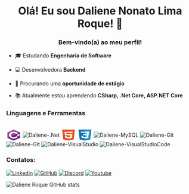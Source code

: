 <h1 align="center">Olá! Eu sou Daliene Nonato Lima Roque! 🚀</h1>
<h3 align="center">Bem-vindo(a) ao meu perfil! </h3>


- 🎓 Estudando **Engenharia de Software**

- 💻 Desenvolvedora **Backend**

- 🚀 Procurando uma **oportunidade de estágio**

- 📚 Atualmente estou aprendendo **CSharp, .Net Core, ASP.NET Core**

### Linguagens e Ferramentas

<div style="display: inline_block"><br>
    <img align="center" alt="Daliene-Csharp" title="Csharp" height="30" width="40" src="https://raw.githubusercontent.com/devicons/devicon/master/icons/csharp/csharp-original.svg"/>
    <img align="center" alt="Daliene-.Net" title="Dotnet" height="30" width="40" src="https://cdn.jsdelivr.net/gh/devicons/devicon@latest/icons/dotnetcore/dotnetcore-original.svg" />
    <img align="center" alt="Daliene-HTML5" title="HTML5" height="30" width="40" src="https://raw.githubusercontent.com/devicons/devicon/master/icons/html5/html5-original.svg"/>
    <img align="center" alt="Daliene-CSS3" title="CSS3" height="30" width="40" src="https://raw.githubusercontent.com/devicons/devicon/master/icons/css3/css3-original.svg"/>
    <img align="center" alt="Daliene-MySQL" title="MySQL" height="30" width="40" src="https://cdn.jsdelivr.net/gh/devicons/devicon@latest/icons/mysql/mysql-original.svg" /> 
    <img align="center" alt="Daliene-Git" title="Git" height="30" width="40" src="https://cdn.jsdelivr.net/gh/devicons/devicon@latest/icons/git/git-original.svg" />
    <img align="center" alt="Daliene-Git" title="GitHub" height="30" width="40" src="https://devicons.railway.app/i/github-light.svg"/>  
    <img align="center" alt="Daliene-VisualStudio" title="Visual Studio" height="30" width="40" src="https://cdn.jsdelivr.net/gh/devicons/devicon@latest/icons/visualstudio/visualstudio-original.svg" />
    <img align="center" alt="Daliene-VisualStudioCode" title="Visual Studio Code" height="30" width="40" src="https://cdn.jsdelivr.net/gh/devicons/devicon@latest/icons/vscode/vscode-original.svg" />   
</div>

### Contatos:

[![Linkedin](https://img.shields.io/badge/LinkedIn-0077B5?style=for-the-badge&logo=linkedin&logoColor=white)](https://www.linkedin.com/in/daliene-roque-a5b167269/)
[![GitHub](https://img.shields.io/badge/GitHub-100000?style=for-the-badge&logo=github&logoColor=white)](https://github.com/DalieneRoque)
[![Discord](https://img.shields.io/badge/Discord-7289DA?style=for-the-badge&logo=discord&logoColor=white)](https://discord.gg/5EsYDnNDky)
[![Youtube](https://img.shields.io/badge/YouTube-FF0000?style=for-the-badge&logo=youtube&logoColor=white)](https://www.youtube.com/channel/UCzS1CS4ll7-4kWyIwYVhz9w)

![Daliene Roque GitHub stats](https://github-readme-stats.vercel.app/api?username=DalieneRoque&show_icons=true&theme=radical)









